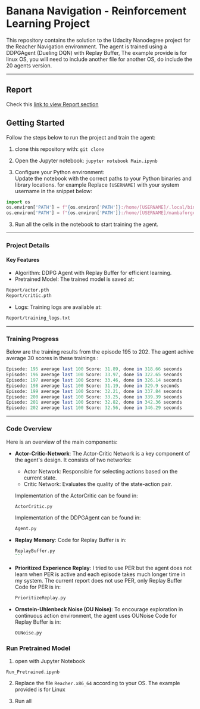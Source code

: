# Banana Navigation - Reinforcement Learning Project

This repository contains the solution to the Udacity Nanodegree project for the Reacher Navigation environment. The agent is trained using a DDPGAgent (Dueling DQN) with Replay Buffer, The example provide is for linux OS, you will need to include another file for another OS, do include the 20 agents version.

---

## Report

Check this [link to view Report section]()

## Getting Started

Follow the steps below to run the project and train the agent:

1. clone this repository with: `git clone`
2. Open the Jupyter notebook: `jupyter notebook Main.ipynb`

3. Configure your Python environment:  
   Update the notebook with the correct paths to your Python binaries and library locations. for example Replace `[USERNAME]` with your system username in the snippet below:

```python
import os
os.environ['PATH'] = f"{os.environ['PATH']}:/home/[USERNAME]/.local/bin"
os.environ['PATH'] = f"{os.environ['PATH']}:/home/[USERNAME]/mambaforge/envs/py310/lib/python3.10/site-packages"
```

3. Run all the cells in the notebook to start training the agent.

---

### Project Details

#### Key Features

- Algorithm: DDPG Agent with Replay Buffer for efficient learning.
- Pretrained Model: The trained model is saved at:

```bash
Report/actor.pth
Report/critic.pth
```

- Logs: Training logs are available at:

```bash
Report/training_logs.txt
```

---

### Training Progress

Below are the training results from the episode 195 to 202. The agent achive average 30 scores in these trainings :

```mathematica
Episode: 195 average last 100 Score: 31.89, done in 318.66 seconds
Episode: 196 average last 100 Score: 33.97, done in 322.65 seconds
Episode: 197 average last 100 Score: 33.46, done in 326.14 seconds
Episode: 198 average last 100 Score: 31.19, done in 329.9 seconds
Episode: 199 average last 100 Score: 32.21, done in 337.84 seconds
Episode: 200 average last 100 Score: 33.25, done in 339.39 seconds
Episode: 201 average last 100 Score: 32.82, done in 342.36 seconds
Episode: 202 average last 100 Score: 32.56, done in 346.29 seconds
```

---

### Code Overview

Here is an overview of the main components:

- **Actor-Critic-Network**:
  The Actor-Critic Network is a key component of the agent's design. It consists of two networks:

  - Actor Network: Responsible for selecting actions based on the current state.
  - Critic Network: Evaluates the quality of the state-action pair.

  Implementation of the ActorCritic can be found in:

  ```bash
  ActorCritic.py
  ```

  Implementation of the DDPGAgent can be found in:

  ```bash
  Agent.py
  ```

- **Replay Memory**:
  Code for Replay Buffer is in:

  ````bash
  ReplayBuffer.py
  ```
  ````

- **Prioritized Experience Replay**:
  I tried to use PER but the agent does not learn when PER is active and each episode takes much longer time in my system.
  The current report does not use PER, only Replay Buffer
  Code for PER is in:

  ```bash
  PrioritizeReplay.py
  ```

- **Ornstein-Uhlenbeck Noise (OU Noise)**:
  To encourage exploration in continuous action environment, the agent uses OUNoise
  Code for Replay Buffer is in:

  ```bash
  OUNoise.py
  ```

### Run Pretrained Model

1. open with Jupyter Notebook

```
Run_Pretrained.ipynb
```

2. Replace the file `Reacher.x86_64` according to your OS. The example provided is for Linux

3. Run all

